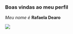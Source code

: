 ### Boas vindas ao meu perfil

_Meu nome é_ **Rafaela Dearo**

![](https://media.tenor.com/XfK7ulO6yyEAAAAC/tulla-tulla-luana.gif)

